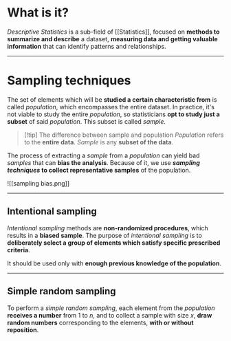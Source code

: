 # What is it?

*Descriptive Statistics* is a sub-field of [[Statistics]], focused on **methods to summarize and describe** a dataset, **measuring data and getting valuable information** that can identify patterns and relationships.
___
# Sampling techniques

The set of elements which will be **studied a certain characteristic from** is called *population*, which encompasses the entire dataset. In practice, it's not viable to study the entire *population*, so statisticians **opt to study just a subset** of said *population*. This subset is called *sample*.

>[!tip] The difference between sample and population
> *Population* refers to the **entire data**. *Sample* is any **subset of the data**.

The process of extracting a *sample* from a *population* can yield bad *samples* that can **bias the analysis**. Because of it, we use ***sampling techniques* to collect representative samples** of the population.

![[sampling bias.png]]
___
## Intentional sampling

*Intentional sampling* methods are **non-randomized procedures**, which results in a **biased sample**. The purpose of *intentional sampling* is to **deliberately select a group of elements which satisfy specific prescribed criteria**. 

It should be used only with **enough previous knowledge of the population**.
___
## Simple random sampling

To perform a *simple random sampling*, each element from the *population* **receives a number** from $1$ to $n$, and to collect a sample with size $x$, **draw random numbers** corresponding to the elements, **with or without reposition**.









